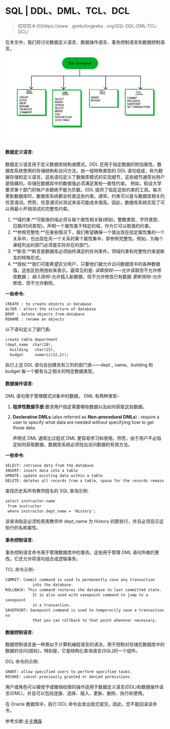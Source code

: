 # SQL | DDL、DML、TCL、DCL

> 哎哎哎:# t0]https://www . geeksforgeeks . org/SQL-DDL-DML-TCL-DCL/

在本文中，我们将讨论数据定义语言、数据操作语言、事务控制语言和数据控制语言。
![](img/94124be7aedd847928d717c714f1c9d6.png)

#### 数据定义语言:

数据定义语言用于定义数据库结构或模式。DDL 还用于指定数据的附加属性。数据库系统使用的存储结构和访问方法，由一组特殊类型的 DDL 语句组成，称为数据存储和定义语言。这些语句定义了数据库模式的实现细节，这些细节通常对用户是隐藏的。存储在数据库中的数据值必须满足某些一致性约束。
例如，假设大学要求某个部门的账户余额绝不能为负数。DDL 提供了指定这些约束的工具。每次更新数据库时，数据库系统都会检查这些约束。通常，约束可以是与数据库相关的任意谓词。然而，任意谓词对测试来说可能成本很高。因此，数据库系统实现了可以用最小开销测试的完整性约束。

1.  **域约束:**可能值的域必须与每个属性相关联(例如，整数类型、字符类型、日期/时间类型)。声明一个属性属于特定的域，作为它可以取值的约束。
2.  **参照完整性:**在某些情况下，我们希望确保一个值出现在给定属性集的一个关系中，也出现在另一个关系的某个属性集中，即参照完整性。例如，为每个课程列出的部门必须是实际存在的部门。
3.  **断言:**断言是数据库必须始终满足的任何条件。领域约束和完整性约束是断言的特殊形式。
4.  **授权:**我们可能希望区分用户，只要他们被允许访问数据库中的各种数据值。这些区别用授权来表示。最常见的是:
    *读取授权*——允许读取但不允许修改数据；
    *插入授权*–允许插入新数据，但不允许修改已有数据
    *更新授权*–允许修改，但不允许删除。

**一些命令:**

```
CREATE : to create objects in database
ALTER : alters the structure of database
DROP : delete objects from database
RENAME : rename an objects

```

以下语句定义了部门表:

```
create table department
(dept_name  char(20),
  building   char(15),
  budget     numeric(12,2));

```

执行上述 DDL 语句会创建具有三列的部门表——dept _ name、building 和 budget 每一个都有与之相关的特定数据类型。

#### 数据操作语言:

DML 语句用于管理模式对象中的数据。
DML 有两种类型–

1.  **程序性数据手册**:要求用户指定需要哪些数据以及如何获取这些数据。
2.  **Declerative DMLs** (also referred as **Non-procedural DMLs**) : require a user to specify what data are needed without specifying how to get those data.

    声明式 DML 通常比过程式 DML 更容易学习和使用。然而，由于用户不必指定如何获取数据，数据库系统必须找出访问数据的有效方法。

**一些命令:**

```
SELECT: retrieve data from the database
INSERT: insert data into a table
UPDATE: update existing data within a table
DELETE: deletes all records from a table, space for the records remain

```

查找历史系所有教师姓名的 SQL 查询示例:

```
select instructor.name
 from instructor
 where instructor.dept_name = 'History';

```

该查询指定必须检索表教师中 dept_name 为 History 的那些行，并且必须显示这些行的名称属性。

#### 事务控制语言:

事务控制语言命令用于管理数据库中的事务。这些用于管理 DML 语句所做的更改。它还允许将语句组合成逻辑事务。

TCL 命令示例–

```
COMMIT: Commit command is used to permanently save any transaction
            into the database.
ROLLBACK: This command restores the database to last committed state.
            It is also used with savepoint command to jump to a savepoint
            in a transaction.
SAVEPOINT: Savepoint command is used to temporarily save a transaction so
            that you can rollback to that point whenever necessary.
```

#### 数据控制语言:

数据控制语言是一种类似于计算机编程语言的语法，用于控制对存储在数据库中的数据的访问(授权)。特别是，它是结构化查询语言(SQL)的一个组件。

DCL 命令的示例:

```
GRANT: allow specified users to perform specified tasks.
REVOKE: cancel previously granted or denied permissions.
```

用户或角色可以被授予或撤销权限的操作适用于数据定义语言(DDL)和数据操作语言(DML)，并且可以包括连接、选择、插入、更新、删除、执行和使用。

在 Oracle 数据库中，执行 DCL 命令会发出隐式提交。因此，您不能回滚该命令。

参考文献:[卡卡博森](https://kakeboksen.td.org.uit.no/Database%20System%20Concepts%206th%20edition.pdf)